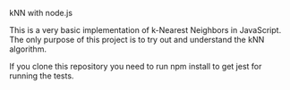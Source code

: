 kNN with node.js

This is a very basic implementation of k-Nearest Neighbors in JavaScript.
The only purpose of this project is to try out and understand the kNN algorithm.

If you clone this repository you need to run npm install to get jest for running the tests.